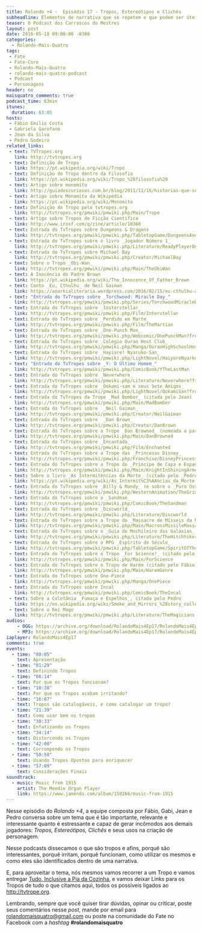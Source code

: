 ```yaml
---
title: Rolando +4 -  Episódio 17 - Tropos, Estereótipos e Clichês
subheadline: Elementos de narrativa que se repetem e que podem ser úteis na construção de um personagem em Fat
teaser: O Podcast dos Carrascos do Mestres
layout: post
date: 2016-05-18 09:00:00 -0300
categories:
  - Rolando-Mais-Quatro
tags:
 - Fate
 - Fate-Core
 - Rolando-Mais-Quatro
 - rolando-mais-quatro-podcast
 - Podcast
 - Personagens
header: no
maisquatro_comments: true 
podcast_time: 63min
itunes:
  duration: 63:05
hosts:
 - Fábio Emilio Costa
 - Gabriela Garofano
 - Jean da Silva
 - Pedro Godeiro
related_links:
 - text: TVTropes.org
   link: http://tvtropes.org
 - text: Definição de Tropo 
   link: https://pt.wikipedia.org/wiki/Tropo
 - text: Definição de Tropo dentro da Filosofia
   link: https://pt.wikipedia.org/wiki/Tropo_%28filosofia%29
 - text: Artigo sobre monomito
   link: http://guiadoscuriosos.com.br/blog/2011/11/16/historias-que-sempre-se-repetem/
 - text: Artigo sobre Monomito da Wikipédia 
   link: https://pt.wikipedia.org/wiki/Monomito
 - text: Definição de Tropo pelo tvtropes.org 
   link: http://tvtropes.org/pmwiki/pmwiki.php/Main/Trope
 - text: Artigo sobre Tropos de Ficção Científica 
   link: http://www.irosf.com/q/zine/article/10360
 - text: Entrada do TvTropes sobre Dungeons & Dragons
   link: http://tvtropes.org/pmwiki/pmwiki.php/TabletopGame/DungeonsAndDragons
 - text: Entrada do TvTropes sobre o livro _Jogador Número 1_ 
   link: http://tvtropes.org/pmwiki/pmwiki.php/Literature/ReadyPlayerOne
 - text: Entrada do TvTropes sobre Michael Bay
   link: http://tvtropes.org/pmwiki/pmwiki.php/Creator/MichaelBay
 - text: Sobre o Tropo _Obi-Wan_
   link: http://tvtropes.org/pmwiki/pmwiki.php/Main/TheObiWan
 - text: A Inocência do Padre Brown
   link: https://pt.wikipedia.org/wiki/The_Innocence_Of_Father_Brown
 - text: Conto _Eu, Cthulhu_ de Neil Gaiman
   link: https://anarkialiteraria.wordpress.com/2016/02/15/eu-cthulhu-a-visao-de-neil-gaiman-dos-primeiros-anos-da-entidade-cosmica-cthulhu
 - text: "Entrada do TvTropes sobre _Torchwood: Miracle Day_"
   link: http://tvtropes.org/pmwiki/pmwiki.php/Series/TorchwoodMiracleDay
 - text: Entrada do TvTropes sobre _Insterstellar_
   link: http://tvtropes.org/pmwiki/pmwiki.php/Film/Interstellar
 - text: Entrada do TvTropes sobre _Perdido em Marte_
   link: http://tvtropes.org/pmwiki/pmwiki.php/Film/TheMartian
 - text: Entrada do TvTropes sobre _One-Punch Man_
   link: http://tvtropes.org/pmwiki/pmwiki.php/Webcomic/OnePunchMan?from=Manga.OnePunchMan
 - text: Entrada do TvTropes sobre _Colégio Ouran Host Club_
   link: http://tvtropes.org/pmwiki/pmwiki.php/Manga/OuranHighSchoolHostClub
 - text: Entrada do TvTropes sobre _Hayiore! Nyaruko-San_
   link: http://tvtropes.org/pmwiki/pmwiki.php/LightNovel/HaiyoreNyarkoSan?from=Anime.HaiyoreNyarkoSan
 - text: "Entrada do TvTropes sobre _Y: O Último Homem_"
   link: http://tvtropes.org/pmwiki/pmwiki.php/ComicBook/YTheLastMan
 - text: Entrada do TvTropes sobre _Neverwhere_
   link: http://tvtropes.org/pmwiki/pmwiki.php/Literature/Neverwhere?from=Series.Neverwhere
 - text: Entrada do TvTropes sobre _Ookami-sam e seus Sete Amigos_
   link: http://tvtropes.org/pmwiki/pmwiki.php/LightNovel/OokamiSan?from=Anime.OokamiSan
 - text: Entrada do TvTropes da Trope _Mad Bomber_ (citada pelo Jean)
   link: http://tvtropes.org/pmwiki/pmwiki.php/Main/MadBomber
 - text: Entrada do TvTropes sobre  _Neil Gaiman_
   link: http://tvtropes.org/pmwiki/pmwiki.php/Creator/NeilGaiman
 - text: Entrada do TvTropes sobre  _Dan Brown_
   link: http://tvtropes.org/pmwiki/pmwiki.php/Creator/DanBrown
 - text: Entrada do TvTropes sobre a Trope _Dan Browned_ (nomeada a partir de Dan Brown)
   link: http://tvtropes.org/pmwiki/pmwiki.php/Main/DanBrowned
 - text: Entrada do TvTropes sobre _Encantada_
   link: http://tvtropes.org/pmwiki/pmwiki.php/Film/Enchanted
 - text: Entrada do TvTropes sobre a Trope das _Princesas Disney_
   link: http://tvtropes.org/pmwiki/pmwiki.php/Franchise/DisneyPrincess
 - text: Entrada do TvTropes sobre a Trope do _Príncipe de Capa e Espada_
   link: http://tvtropes.org/pmwiki/pmwiki.php/Main/KnightInShiningArmor?from=Main.KnightInShiningArmour
 - text: Sobre o livro _As Intermitências da Morte_ (citado pelo _Pedro_)
   link: https://pt.wikipedia.org/wiki/As_Intermit%C3%AAncias_da_Morte
 - text: Entrada do TvTropes sobre _Billy & Mandy_ (e sobre o _Puro Osso_, citado pelo Pedro)
   link: http://tvtropes.org/pmwiki/pmwiki.php/WesternAnimation/TheGrimAdventuresOfBillyAndMandy
 - text: Entrada do TvTropes sobre o _Sandman_
   link: http://tvtropes.org/pmwiki/pmwiki.php/ComicBook/TheSandman
 - text: Entrada do TvTropes sobre _Discworld_
   link: http://tvtropes.org/pmwiki/pmwiki.php/Literature/Discworld
 - text: Entrada do TvTropes sobre a Trope do _Massacre de Mísseis da Macross 
   link: http://tvtropes.org/pmwiki/pmwiki.php/Main/MacrossMissileMassacre
 - text: Entrada do TvTropes sobre o _Guia do Mochileiro das Galáxias_
   link: http://tvtropes.org/pmwiki/pmwiki.php/Literature/TheHitchhikersGuideToTheGalaxy
 - text: Entrada do TvTropes sobre o RPG _Espírito do Século_
   link: http://tvtropes.org/pmwiki/pmwiki.php/TabletopGame/SpiritOfTheCentury
 - text: Entrada do TvTropes sobre o Tropo _For Science!_ (citado pelo Jean)
   link: http://tvtropes.org/pmwiki/pmwiki.php/Main/ForScience
 - text: Entrada do TvTropes sobre o Tropo de Harém (citado pelo Fábio)
   link: http://tvtropes.org/pmwiki/pmwiki.php/Main/HaremGenre
 - text: Entrada do TvTropes sobre One-Piece
   link: http://tvtropes.org/pmwiki/pmwiki.php/Manga/OnePiece
 - text: Entrada do TvTropes sobre Incal
   link: http://tvtropes.org/pmwiki/pmwiki.php/ComicBook/TheIncal
 - text: Sobre a Coletânia _Fumaça e Espelhos_, citada pelo Pedro
   link: https://en.wikipedia.org/wiki/Smoke_and_Mirrors_%28story_collection%29
 - text: Sobre o Rei Mago
   link: http://tvtropes.org/pmwiki/pmwiki.php/Literature/TheMagicians
audios:
    - OGG: https://archive.org/download/RolandoMais4Ep17/RolandoMais4Ep17.ogg
    - MP3: https://archive.org/download/RolandoMais4Ep17/RolandoMais4Ep17.mp3 
iaplayer: RolandoMais4Ep17
comments: true
events:
  - time: "00:05"
    text: Apresentação
  - time: "01:29"
    text: Definindo Tropos
  - time: "06:14"
    text: Por que os Tropos funcionam?
  - time: "10:38"
    text: Por que os Tropos acabam irritando?
  - time: "16:07"
    text: Tropos são catalogáveis, e como catalogar um tropo?
  - time: "21:39"
    text: Como usar bem os tropos
  - time: "30:33"
    text: Enfatizando os Tropos
  - time: "34:14"
    text: Distorcendo os Tropos
  - time: "42:00"
    text: Corrompendo os Tropos
  - time: "50:58"
    text: Usando Tropos Opostos para enriquecer
  - time: "57:09"
    text: Considerações Finais
soundtrack:
  - music: Music from 1915
    artist: The Meedie Organ Player
    link: https://www.jamendo.com/album/150266/music-from-1915
---
```



Nesse episódio do _Rolando +4_, a equipe composta por Fábio, Gabi, Jean e Pedro conversa sobre um tema que é tão importante, relevante e interessante quanto é estressante e capaz de gerar incômodos aos demais jogadores: _Tropos, Estereótipos, Clichês_ e seus usos na criação de personagem. 

Nesse podcasts dissecamos o que são tropos e afins, porquê são interessantes, porquê irritam, porquê funcionam, como utilizar os mesmos e como eles são identificados dentro de uma narrativa.

E, para aproveitar o tema, nós mesmos vamos recorrer a um Tropo e vamos entregar [Tudo, Inclusive a Pia da Cozinha](http://tvtropes.org/pmwiki/pmwiki.php/Main/KitchenSinkIncluded), e vamos deixar Links para os Tropos de tudo o que citamos aqui, todos os possíveis ligados ao <http://tvtrope.org>.

Lembrando, sempre que você quiser tirar dúvidas, opinar ou criticar, poste seus comentários nesse _post_, mande por email para <rolandomaisquatro@gmail.com> ou poste na comunidade do Fate no Facebook com a _hashtag_ **#rolandomaisquatro**
